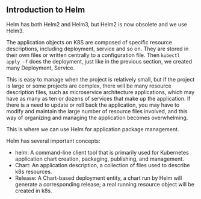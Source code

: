 ## Introduction to Helm

Helm has both Helm2 and Helm3, but Helm2 is now obsolete and we use Helm3.

The application objects on K8S are composed of specific resource descriptions, including deployment, service and so on. They are stored in their own files or written centrally to a configuration file. Then `kubectl apply -f` does the deployment, just like in the previous section, we created many Deployment, Service.

This is easy to manage when the project is relatively small, but if the project is large or some projects are complex, there will be many resource description files, such as microservice architecture applications, which may have as many as ten or dozens of services that make up the application. If there is a need to update or roll back the application, you may have to modify and maintain the large number of resource files involved, and this way of organizing and managing the application becomes overwhelming.

This is where we can use Helm for application package management.

Helm has several important concepts:

- helm: A command-line client tool that is primarily used for Kubernetes application chart creation, packaging, publishing, and management.
- Chart: An application description, a collection of files used to describe k8s resources.
- Release: A Chart-based deployment entity, a chart run by Helm will generate a corresponding release; a real running resource object will be created in k8s.
